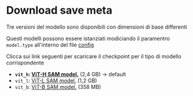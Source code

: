 # Download save meta

Tre versioni del modello sono disponibili con dimensioni di base differenti

Questi modelli possono essere istanziati modiciando il paramentro `model.type` all'interno del file [config](https://github.com/Marchisceddu/Progetto_Urbismap/blob/main/shape_SAM/model/config.py)

Clicca sui link seguenti per scaricare il checkpoint per il tipo di modello corrispondente

- **`vit_h`: [ViT-H SAM model.](https://dl.fbaipublicfiles.com/segment_anything/sam_vit_h_4b8939.pth)**  (2,4 GB) -> default
- `vit_l`: [ViT-L SAM model.](https://dl.fbaipublicfiles.com/segment_anything/sam_vit_l_0b3195.pth) (1,2 GB)
- `vit_b`: [ViT-B SAM model.](https://dl.fbaipublicfiles.com/segment_anything/sam_vit_b_01ec64.pth) (358 MB)